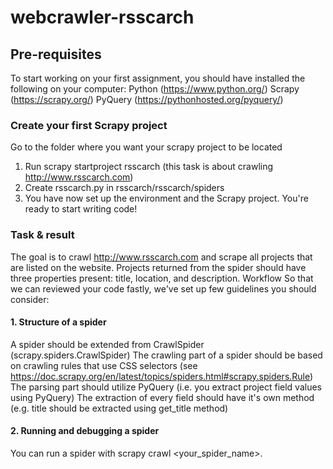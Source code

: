 # webcrawler-rsscarch

## Pre-requisites

To start working on your first assignment, you should have installed the following on your computer:
Python (https://www.python.org/)
Scrapy (https://scrapy.org/)
PyQuery (https://pythonhosted.org/pyquery/)

### Create your first Scrapy project

Go to the folder where you want your scrapy project to be located
1. Run scrapy startproject rsscarch (this task is about crawling http://www.rsscarch.com)
2. Create rsscarch.py in rsscarch/rsscarch/spiders 
3. You have now set up the environment and the Scrapy project. You're ready to start writing code! 

### Task & result

The goal is to crawl http://www.rsscarch.com and scrape all projects that are listed on the website. Projects returned from the spider should have three properties present: title, location, and description. Workflow
So that we can reviewed your code fastly, we've set up few guidelines you should consider:

#### 1. Structure of a spider

A spider should be extended from CrawlSpider (scrapy.spiders.CrawlSpider)
The crawling part of a spider should be based on crawling rules that use CSS selectors (see https://doc.scrapy.org/en/latest/topics/spiders.html#scrapy.spiders.Rule) 
The parsing part should utilize PyQuery (i.e. you extract project field values using PyQuery)
The extraction of every field should have it's own method (e.g. title should be extracted using get_title method)

#### 2. Running and debugging a spider

You can run a spider with scrapy crawl <your_spider_name>. 
